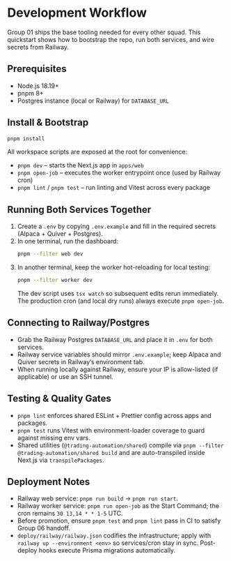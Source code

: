 # Development Workflow

Group 01 ships the base tooling needed for every other squad. This quickstart shows how to bootstrap the repo, run both services, and wire secrets from Railway.

## Prerequisites
- Node.js 18.19+
- pnpm 8+
- Postgres instance (local or Railway) for `DATABASE_URL`

## Install & Bootstrap
```bash
pnpm install
```

All workspace scripts are exposed at the root for convenience:

- `pnpm dev` – starts the Next.js app in `apps/web`
- `pnpm open-job` – executes the worker entrypoint once (used by Railway cron)
- `pnpm lint` / `pnpm test` – run linting and Vitest across every package

## Running Both Services Together
1. Create a `.env` by copying `.env.example` and fill in the required secrets (Alpaca + Quiver + Postgres).
2. In one terminal, run the dashboard:
   ```bash
   pnpm --filter web dev
   ```
3. In another terminal, keep the worker hot-reloading for local testing:
   ```bash
   pnpm --filter worker dev
   ```
   The dev script uses `tsx watch` so subsequent edits rerun immediately. The production cron (and local dry runs) always execute `pnpm open-job`.

## Connecting to Railway/Postgres
- Grab the Railway Postgres `DATABASE_URL` and place it in `.env` for both services.
- Railway service variables should mirror `.env.example`; keep Alpaca and Quiver secrets in Railway’s environment tab.
- When running locally against Railway, ensure your IP is allow-listed (if applicable) or use an SSH tunnel.

## Testing & Quality Gates
- `pnpm lint` enforces shared ESLint + Prettier config across apps and packages.
- `pnpm test` runs Vitest with environment-loader coverage to guard against missing env vars.
- Shared utilities (`@trading-automation/shared`) compile via `pnpm --filter @trading-automation/shared build` and are auto-transpiled inside Next.js via `transpilePackages`.

## Deployment Notes
- Railway web service: `pnpm run build` → `pnpm run start`.
- Railway worker service: `pnpm run open-job` as the Start Command; the cron remains `30 13,14 * * 1-5` UTC.
- Before promotion, ensure `pnpm test` and `pnpm lint` pass in CI to satisfy Group 06 handoff.
- `deploy/railway/railway.json` codifies the infrastructure; apply with `railway up --environment <env>` so services/cron stay in sync. Post-deploy hooks execute Prisma migrations automatically.
